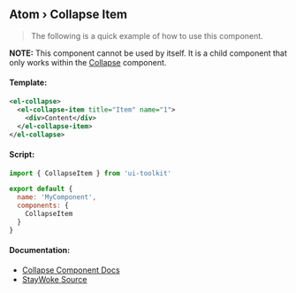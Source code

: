 Atom › Collapse Item
---

> The following is a quick example of how to use this component.

**NOTE:** This component cannot be used by itself.  It is a child component that only works within the [Collapse](https://github.com/staywoke/ui-toolkit/tree/master/src/components/molecules/collapse) component.


#### Template:

```xml
<el-collapse>
  <el-collapse-item title="Item" name="1">
    <div>Content</div>
  </el-collapse-item>
</el-collapse>
```


#### Script:
```js
import { CollapseItem } from 'ui-toolkit'

export default {
  name: 'MyComponent',
  components: {
    CollapseItem
  }
}
```


#### Documentation:

* [Collapse Component Docs](https://element.eleme.io/#/en-US/component/collapse)
* [StayWoke Source](https://github.com/staywoke/ui-toolkit/tree/master/src/components/atoms/collapse-item)
